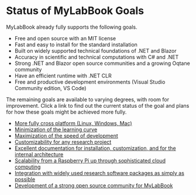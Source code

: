 
# Status of MyLabBook Goals

MyLabBook already fully supports the following goals. 

* Free and open source with an MIT license
* Fast and easy to install for the standard installation
* Built on widely supported technical foundations of .NET and Blazor 
* Accuracy in scientific and technical computations with C# and .NET
* Strong .NET and Blazor open source communities and a growing Oqtane community
* Have an efficient runtime with .NET CLR
* Free and productive development environments (Visual Studio Community edition, VS Code)

The remaining goals are available to varying degrees, with room for improvement. 
Click a link to find out the current status of the goal and plans for how these goals might be achieved more fully. 

* [More fully cross platform (Linux, Windows, Mac)](./cross-platform.md)
* [Minimization of the learning curve](./learning-curve.md)
* [Maximization of the speed of development](./speedy-development.md)
* [Customizability for any research project](./customizability.md)
* [Excellent documentation for installation, customization, and for the internal architecture](./documentation.md)  
* [Scalability from a Raspberry Pi up through sophisticated cloud computing](./scalability.md)
* [Integration with widely used research software packages as simply as possible](integration.md) 
* [Development of a strong open source community for MyLabBook](./community.md)